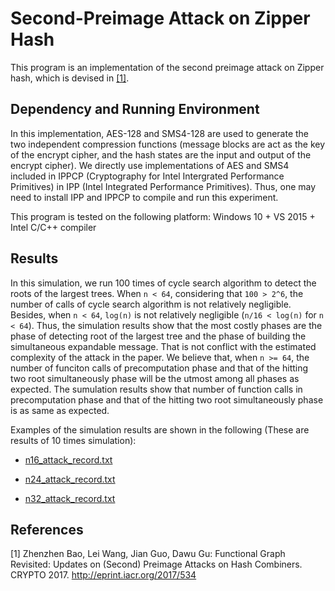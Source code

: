 # Second-Preimage Attack on Zipper Hash #

This program is an implementation of the second preimage attack on Zipper hash, which is devised in [\[1\]](http://eprint.iacr.org/2017/534).


## Dependency and Running Environment ##

In this implementation, AES-128 and SMS4-128 are used to generate the two independent compression functions (message blocks are act as the key of the encrypt cipher, and the hash states are the input and output of the encrypt cipher). We directly use implementations of AES and SMS4 included in IPPCP (Cryptography for Intel Intergrated Performance Primitives) in IPP (Intel Integrated Performance Primitives). Thus, one may need to install IPP and IPPCP to compile and run this experiment.

This program is tested on the following platform:
Windows 10 + VS 2015 + Intel C/C++ compiler


## Results ##

In this simulation, we run 100 times of cycle search algorithm to detect the roots of the largest trees. When `n < 64`, considering that `100 > 2^6`, the number of calls of cycle search algorithm is not relatively negligible. Besides, when `n < 64`, `log(n)` is not relatively negligible (`n/16 < log(n)` for `n < 64`). Thus, the simulation results show that the most costly phases are the phase of detecting root of the largest tree and the phase of building the simultaneous expandable message. That is not conflict with the estimated complexity of the attack in the paper. We believe that, when `n >= 64`, the number of funciton calls of precomputation phase and that of the hitting two root simultaneously phase will be the utmost among all phases as expected. The sumulation results show that number of function calls in precomputation phase and that of the hitting two root simultaneously phase is as same as expected.

Examples of the simulation results are shown in the following (These are results of 10 times simulation):

- [n16_attack_record.txt](https://github.com/FreeDisciplina/SecondPreimageAttackonZipper/blob/main/Results/n16_attack_record.txt)

- [n24_attack_record.txt](https://github.com/FreeDisciplina/SecondPreimageAttackonZipper/blob/main/Results/n24_attack_record.txt)

- [n32_attack_record.txt](https://github.com/FreeDisciplina/SecondPreimageAttackonZipper/blob/main/Results/n32_attack_record.txt)

## References ##

[1] Zhenzhen Bao, Lei Wang, Jian Guo, Dawu Gu: Functional Graph Revisited: Updates on (Second) Preimage Attacks on Hash Combiners. CRYPTO 2017. http://eprint.iacr.org/2017/534
